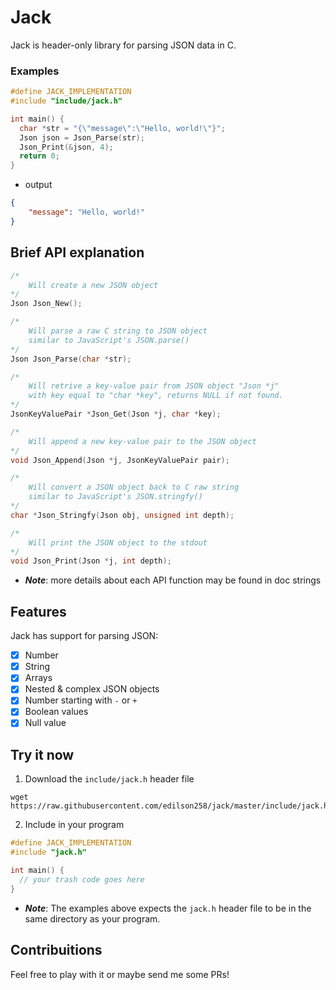 # Jack

Jack is header-only library for parsing JSON data in C.

### Examples

```C
#define JACK_IMPLEMENTATION
#include "include/jack.h"

int main() {
  char *str = "{\"message\":\"Hello, world!\"}";
  Json json = Json_Parse(str);
  Json_Print(&json, 4);
  return 0;
}

```
- output

```json
{
    "message": "Hello, world!"
}
```

## Brief API explanation

```C
/*
    Will create a new JSON object
*/
Json Json_New();

/*
    Will parse a raw C string to JSON object
    similar to JavaScript's JSON.parse()
*/
Json Json_Parse(char *str);

/*
    Will retrive a key-value pair from JSON object "Json *j"
    with key equal to "char *key", returns NULL if not found.
*/
JsonKeyValuePair *Json_Get(Json *j, char *key);

/*
    Will append a new key-value pair to the JSON object
*/
void Json_Append(Json *j, JsonKeyValuePair pair);

/*
    Will convert a JSON object back to C raw string
    similar to JavaScript's JSON.stringfy()
*/
char *Json_Stringfy(Json obj, unsigned int depth);

/*
    Will print the JSON object to the stdout
*/
void Json_Print(Json *j, int depth);
```
- ***Note***: more details about each API function may be found in doc strings

## Features

Jack has support for parsing JSON:

- [x] Number
- [x] String
- [x] Arrays
- [x] Nested & complex JSON objects
- [x] Number starting with `-` or `+`
- [x] Boolean values 
- [x] Null value 

## Try it now

1. Download the `include/jack.h` header file

```shell
wget https://raw.githubusercontent.com/edilson258/jack/master/include/jack.h
```

2. Include in your program

```C
#define JACK_IMPLEMENTATION
#include "jack.h"

int main() {
  // your trash code goes here
}
```
- ***Note***: The examples above expects the `jack.h` header file to be in the same directory as your program.


## Contribuitions

Feel free to play with it or maybe send me some PRs!
